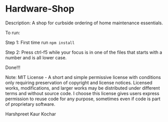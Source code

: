 # Hardware-Shop

Description:
A shop for curbside ordering of home maintenance essentials.

To run:

Step 1: First time run `npm install`

Step 2: Press ctrl-f5 while your focus is in one of the files that starts with a number and is all lower case.

Done!!!

Note: MIT License - A short and simple permissive license with conditions only requiring preservation of copyright and license notices. Licensed works, modifications, and larger works may be distributed under different terms and without source code. I choose this license gives users express permission to reuse code for any purpose, sometimes even if code is part of proprietary software.

Harshpreet Kaur Kochar

